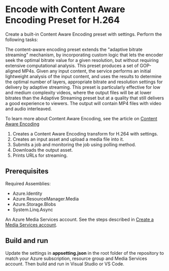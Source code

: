 # Encode with Content Aware Encoding Preset for H.264

Create a built-in Content Aware Encoding preset with settings. Perform the following tasks:

The content-aware encoding preset extends the "adaptive bitrate streaming" mechanism, by incorporating custom logic that lets the encoder seek the optimal bitrate value for a given resolution, 
but without requiring extensive computational analysis. This preset produces a set of GOP-aligned MP4s. Given any input content, the service performs an initial lightweight analysis of the 
input content, and uses the results to determine the optimal number of layers, appropriate bitrate and resolution settings for delivery by adaptive streaming. 
This preset is particularly effective for low and medium complexity videos, where the output files will be at lower bitrates than the Adaptive Streaming preset but at a quality that still 
delivers a good experience to viewers. The output will contain MP4 files with video and audio interleaved.

To learn more about Content Aware Encoding, see the article on [Content Aware Encoding](https://learn.microsoft.com/azure/media-services/latest/encode-content-aware-concept)

1. Creates a Content Aware Encoding transform for H.264 with settings.
1. Creates an input asset and upload a media file into it.
1. Submits a job and monitoring the job using polling method.
1. Downloads the output asset.
1. Prints URLs for streaming.

## Prerequisites

Required Assemblies:

* Azure.Identity
* Azure.ResourceManager.Media
* Azure.Storage.Blobs
* System.Linq.Async

An Azure Media Services account. See the steps described in [Create a Media Services account](https://learn.microsoft.com/azure/media-services/latest/account-create-how-to).

## Build and run

Update the settings in **appsetting.json** in the root folder of the repository to match your Azure subscription, resource group and Media Services account.
Then build and run in Visual Studio or VS Code.
